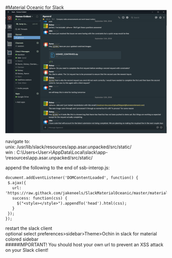 #Material Oceanic for Slack
![](./slackInMaterial.PNG)

navigate to:  
unix: /usr/lib/slack/resources/app.asar.unpacked/src/static/  
win : C:\Users\<User>\AppData\Local\slack\app-<version>\resources\app.asar.unpacked/src/static/  

append the following to the end of ssb-interop.js:

```
document.addEventListener('DOMContentLoaded', function() {
 $.ajax({
   url: 'https://raw.githack.com/jakeneels/SlackMaterialOceanic/master/materialOceanic.css',
   success: function(css) {
     $("<style></style>").appendTo('head').html(css);
   }
 });
});
```
restart the slack client   
optional select preferences>sidebar>Theme>Ochin in slack for material colored sidebar  
#####IMPORTANT! You should host your own url to prevent an XSS attack on your Slack client!

